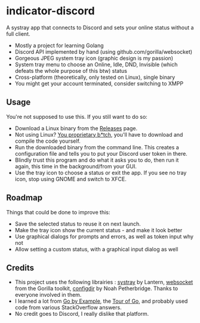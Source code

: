 # indicator-discord
A systray app that connects to Discord and sets your online status without a full client.

- Mostly a project for learning Golang
- Discord API implemented by hand (using github.com/gorilla/websocket)
- Gorgeous JPEG system tray icon (graphic design is my passion)
- System tray menu to choose an Online, Idle, DND, Invisible (which defeats the whole purpose of this btw) status
- Cross-platform (theoretically, only tested on Linux), single binary
- You might get your account terminated, consider switching to XMPP

## Usage
You're not supposed to use this. If you still want to do so:
- Download a Linux binary from the [Releases](https://codeberg.org/locness3/indicator-discord/releases) page.
- Not using Linux? [You proprietary b*tch](https://yewtu.be/watch?v=lyXdE2h8uaU), you'll have to download and compile the code yourself.
- Run the downloaded binary from the command line. This creates a configuration file and tells you to put your Discord user token in there.
- Blindly trust this program and do what it asks you to do, then run it again, this time in the background/from your GUI.
- Use the tray icon to choose a status or exit the app. If you see no tray icon, stop using GNOME and switch to XFCE.

## Roadmap
Things that could be done to improve this:
- Save the selected status to reuse it on next launch.
- Make the tray icon show the current status - and make it look better
- Use graphical dialogs for prompts and errors, as well as token input why not
- Allow setting a custom status, with a graphical input dialog as well

## Credits
- This project uses the following librairies : [systray](https://github.com/getlantern/systray) by Lantern, [websocket](https://github.com/gorilla/websocket) from the Gorilla toolkit, [configdir](https://github.com/kirsle/configdir) by Noah Petherbridge. Thanks to everyone involved in them.
- I learned a lot from [Go by Example](https://gobyexample.com), the [Tour of Go](https://tour.golang.org/welcome/1), and probably used code from various StackOverflow answers.
- No credit goes to Discord, I really dislike that platform.